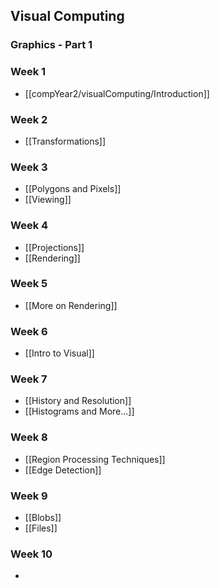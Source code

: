 ## Visual Computing
### Graphics - Part 1

### Week 1
- [[compYear2/visualComputing/Introduction]]

### Week 2
- [[Transformations]]

### Week 3
- [[Polygons and Pixels]]
- [[Viewing]]

### Week 4
- [[Projections]]
- [[Rendering]]

### Week 5
- [[More on Rendering]]

### Week 6
- [[Intro to Visual]]

### Week 7
- [[History and Resolution]]
- [[Histograms and More...]]

### Week 8
- [[Region Processing Techniques]]
- [[Edge Detection]]

### Week 9
- [[Blobs]]
- [[Files]]

### Week 10
- 
